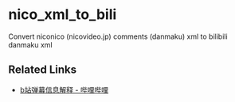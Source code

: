 # nico_xml_to_bili

Convert niconico (nicovideo.jp) comments (danmaku) xml to bilibili danmaku xml

## Related Links

- [b站弹幕信息解释 - 哔哩哔哩](https://www.bilibili.com/read/cv6997749/)
